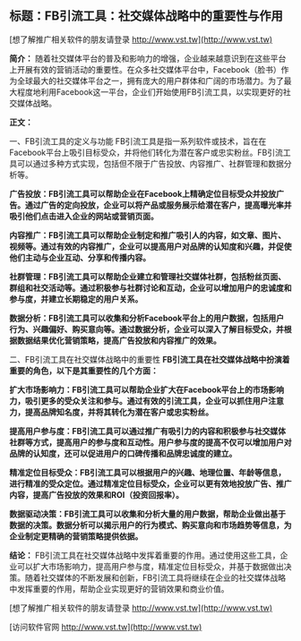 ## **标题：FB引流工具：社交媒体战略中的重要性与作用**

[想了解推广相关软件的朋友请登录 http://www.vst.tw](http://www.vst.tw)

**简介：**
随着社交媒体平台的普及和影响力的增强，企业越来越意识到在这些平台上开展有效的营销活动的重要性。在众多社交媒体平台中，Facebook（脸书）作为全球最大的社交媒体平台之一，拥有庞大的用户群体和广阔的市场潜力。为了最大程度地利用Facebook这一平台，企业们开始使用FB引流工具，以实现更好的社交媒体战略。

**正文：**

一、FB引流工具的定义与功能
FB引流工具是指一系列软件或技术，旨在在Facebook平台上吸引目标受众，并将他们转化为潜在客户或忠实粉丝。FB引流工具可以通过多种方式实现，包括但不限于广告投放、内容推广、社群管理和数据分析等。

**广告投放：FB引流工具可以帮助企业在Facebook上精确定位目标受众并投放广告。通过广告的定向投放，企业可以将产品或服务展示给潜在客户，提高曝光率并吸引他们点击进入企业的网站或营销页面。**

**内容推广：FB引流工具可以帮助企业制定和推广吸引人的内容，如文章、图片、视频等。通过有效的内容推广，企业可以提高用户对品牌的认知度和兴趣，并促使他们主动与企业互动、分享和传播内容。**

**社群管理：FB引流工具可以帮助企业建立和管理社交媒体社群，包括粉丝页面、群组和社交活动等。通过积极参与社群讨论和互动，企业可以增加用户的忠诚度和参与度，并建立长期稳定的用户关系。**

**数据分析：FB引流工具可以收集和分析Facebook平台上的用户数据，包括用户行为、兴趣偏好、购买意向等。通过数据分析，企业可以深入了解目标受众，并根据数据结果优化营销策略，提高广告投放和内容推广的效果。**

二、FB引流工具在社交媒体战略中的重要性
**FB引流工具在社交媒体战略中扮演着重要的角色，以下是其重要性的几个方面：**

**扩大市场影响力：FB引流工具可以帮助企业扩大在Facebook平台上的市场影响力，吸引更多的受众关注和参与。通过有效的引流工具，企业可以抓住用户注意力，提高品牌知名度，并将其转化为潜在客户或忠实粉丝。**

**提高用户参与度：FB引流工具可以通过推广有吸引力的内容和积极参与社交媒体社群等方式，提高用户的参与度和互动性。用户参与度的提高不仅可以增加用户对品牌的认知度，还可以促进用户的口碑传播和品牌忠诚度的建立。**

**精准定位目标受众：FB引流工具可以根据用户的兴趣、地理位置、年龄等信息，进行精准的受众定位。通过精准定位目标受众，企业可以更有效地投放广告、推广内容，提高广告投放的效果和ROI（投资回报率）。**

**数据驱动决策：FB引流工具可以收集和分析大量的用户数据，帮助企业做出基于数据的决策。数据分析可以揭示用户的行为模式、购买意向和市场趋势等信息，为企业制定更精确的营销策略提供依据。**

**结论：**
FB引流工具在社交媒体战略中发挥着重要的作用。通过使用这些工具，企业可以扩大市场影响力，提高用户参与度，精准定位目标受众，并基于数据做出决策。随着社交媒体的不断发展和创新，FB引流工具将继续在企业的社交媒体战略中发挥重要的作用，帮助企业实现更好的营销效果和商业价值。

[想了解推广相关软件的朋友请登录 http://www.vst.tw](http://www.vst.tw)


[访问软件官网 http://www.vst.tw](http://www.vst.tw)

